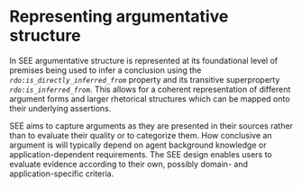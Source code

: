 # Representing argumentative structure #

In SEE argumentative structure is represented at its foundational level of premises being used to infer a conclusion using the _`rdo:is_directly_inferred_from`_ property and its transitive superproperty _`rdo:is_inferred_from`_. This allows for a coherent representation of different argument forms and larger rhetorical structures which can be mapped onto their underlying assertions.

SEE aims to capture arguments as they are presented in their sources rather than to evaluate their quality or to categorize them. How conclusive an argument is will typically depend on agent background knowledge or application-dependent requirements. The SEE design enables users to evaluate evidence according to their own, possibly domain- and application-specific criteria.